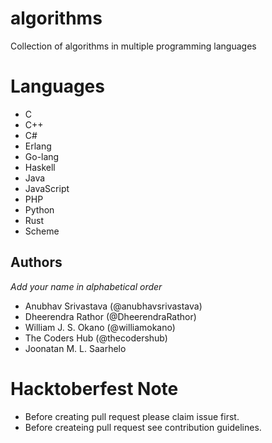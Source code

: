 # algorithms
Collection of algorithms in multiple programming languages

# Languages
- C
- C++
- C#
- Erlang
- Go-lang
- Haskell
- Java
- JavaScript
- PHP
- Python
- Rust
- Scheme

## Authors
  *Add your name in alphabetical order*
- Anubhav Srivastava (@anubhavsrivastava)
- Dheerendra Rathor (@DheerendraRathor)
- William J. S. Okano (@williamokano)
- The Coders Hub (@thecodershub)
- Joonatan M. L. Saarhelo

# Hacktoberfest Note
- Before creating pull request please claim issue first.
- Before createing pull request see contribution guidelines.
